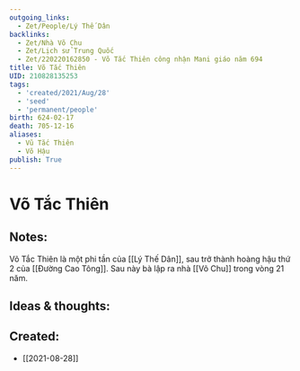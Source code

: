 ```yaml
---
outgoing_links:
  - Zet/People/Lý Thế Dân
backlinks:
  - Zet/Nhà Võ Chu
  - Zet/Lịch sử Trung Quốc
  - Zet/220220162850 - Võ Tắc Thiên công nhận Mani giáo năm 694
title: Võ Tắc Thiên
UID: 210828135253
tags:
  - 'created/2021/Aug/28'
  - 'seed'
  - 'permanent/people'
birth: 624-02-17
death: 705-12-16
aliases:
  - Vũ Tắc Thiên
  - Võ Hậu
publish: True
---
```

# Võ Tắc Thiên

## Notes:
Võ Tắc Thiên là một phi tần của [[Lý Thế Dân]], sau trở thành hoàng hậu thứ 2 của [[Đường Cao Tông]].
Sau này bà lập ra nhà [[Võ Chu]] trong vòng 21 năm.

## Ideas & thoughts:

## Created:
- [[2021-08-28]]
